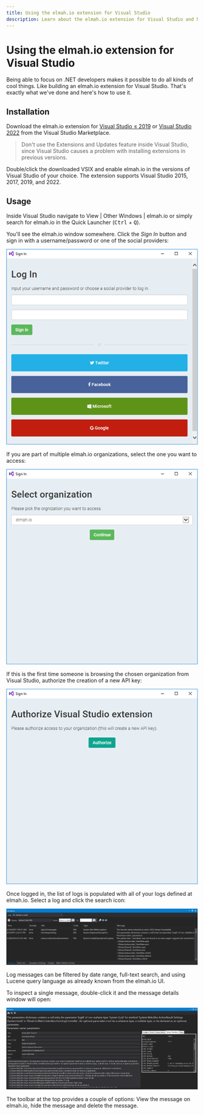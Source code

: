 ```yaml
---
title: Using the elmah.io extension for Visual Studio
description: Learn about the elmah.io extension for Visual Studio and how it can help you be more productive. Browse your error log directly in Visual Studio.
---
```


# Using the elmah.io extension for Visual Studio

Being able to focus on .NET developers makes it possible to do all kinds of cool things. Like building an elmah.io extension for Visual Studio. That's exactly what we've done and here's how to use it.

## Installation

Download the elmah.io extension for [Visual Studio ≤ 2019](https://marketplace.visualstudio.com/items?itemName=elmahio.elmahio) or [Visual Studio 2022](https://marketplace.visualstudio.com/items?itemName=elmahio.elmahiobrowser2022) from the Visual Studio Marketplace.

> Don't use the Extensions and Updates feature inside Visual Studio, since Visual Studio causes a problem with installing extensions in previous versions.

Double/click the downloaded VSIX and enable elmah.io in the versions of Visual Studio of your choice. The extension supports Visual Studio 2015, 2017, 2019, and 2022.

## Usage

Inside Visual Studio navigate to View | Other Windows | elmah.io or simply search for elmah.io in the Quick Launcher (<kbd>Ctrl</kbd> + <kbd>Q</kbd>).

You'll see the elmah.io window somewhere. Click the *Sign In* button and sign in with a username/password or one of the social providers:

![Sign in](images/visualstudio-signin.png)

If you are part of multiple elmah.io organizations, select the one you want to access: 

![Select organization](images/visualstudio-selectorganization.png)

If this is the first time someone is browsing the chosen organization from Visual Studio, authorize the creation of a new API key:

![Authorize API key](images/visualstudio-authorize.png)

Once logged in, the list of logs is populated with all of your logs defined at elmah.io. Select a log and click the search icon:

![Browse a log inside Visual Studio](images/visualstudio-browse.png)

Log messages can be filtered by date range, full-text search, and using Lucene query language as already known from the elmah.io UI. 

To inspect a single message, double-click it and the message details window will open:

![Message details](images/visualstudio-details.png)

The toolbar at the top provides a couple of options: View the message on elmah.io, hide the message and delete the message.
